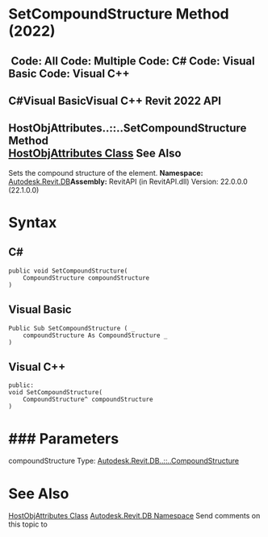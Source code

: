 # SetCompoundStructure Method (2022)

﻿
 Code: All Code: Multiple Code: C# Code: Visual Basic Code: Visual C++   
---  
C#Visual BasicVisual C++
Revit 2022 API  
---  
HostObjAttributes..::..SetCompoundStructure Method   
[HostObjAttributes Class](a3d349c5-d457-3b56-eec4-c2fa2757c860.md "HostObjAttributes Class") See Also  
---  
Sets the compound structure of the element.
**Namespace:** [Autodesk.Revit.DB](87546ba7-461b-c646-cbb1-2cb8f5bff8b2.md "Autodesk.Revit.DB Namespace")**Assembly:** RevitAPI (in RevitAPI.dll) Version: 22.0.0.0 (22.1.0.0)
# Syntax
C#  
---  
```text
public void SetCompoundStructure(
	CompoundStructure compoundStructure
)
```
  
Visual Basic  
---  
```text
Public Sub SetCompoundStructure ( _
	compoundStructure As CompoundStructure _
)
```
  
Visual C++  
---  
```text
public:
void SetCompoundStructure(
	CompoundStructure^ compoundStructure
)
```
  
# ### Parameters
compoundStructure
    Type: [Autodesk.Revit.DB..::..CompoundStructure](dc1a081e-8dab-565f-145d-a429098d353c.md "CompoundStructure Class")
# See Also
[HostObjAttributes Class](a3d349c5-d457-3b56-eec4-c2fa2757c860.md "HostObjAttributes Class")
[Autodesk.Revit.DB Namespace](87546ba7-461b-c646-cbb1-2cb8f5bff8b2.md "Autodesk.Revit.DB Namespace")
Send comments on this topic to 